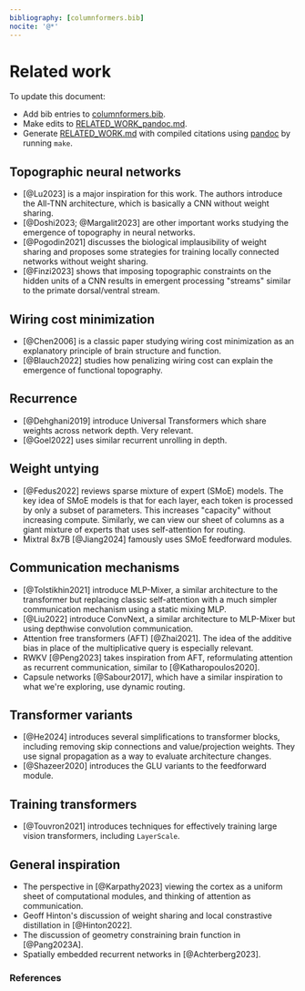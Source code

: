 ```yaml
---
bibliography: [columnformers.bib]
nocite: '@*'
---
```


# Related work

To update this document:

- Add bib entries to [columnformers.bib](columnformers.bib).
- Make edits to [RELATED_WORK_pandoc.md](RELATED_WORK_pandoc.md).
- Generate [RELATED_WORK.md](RELATED_WORK.md) with compiled citations using [pandoc](https://pandoc.org/) by running `make`.

## Topographic neural networks

- [@Lu2023] is a major inspiration for this work. The authors introduce the All-TNN architecture, which is basically a CNN without weight sharing.
- [@Doshi2023; @Margalit2023] are other important works studying the emergence of topography in neural networks.
- [@Pogodin2021] discusses the biological implausibility of weight sharing and proposes some strategies for training locally connected networks without weight sharing.
- [@Finzi2023] shows that imposing topographic constraints on the hidden units of a CNN results in emergent processing "streams" similar to the primate dorsal/ventral stream.

## Wiring cost minimization

- [@Chen2006] is a classic paper studying wiring cost minimization as an explanatory principle of brain structure and function.
- [@Blauch2022] studies how penalizing wiring cost can explain the emergence of functional topography.

## Recurrence

- [@Dehghani2019] introduce Universal Transformers which share weights across network depth. Very relevant.
- [@Goel2022] uses similar recurrent unrolling in depth.

## Weight untying

- [@Fedus2022] reviews sparse mixture of expert (SMoE) models. The key idea of SMoE models is that for each layer, each token is processed by only a subset of parameters. This increases "capacity" without increasing compute. Similarly, we can view our sheet of columns as a giant mixture of experts that uses self-attention for routing.
- Mixtral 8x7B [@Jiang2024] famously uses SMoE feedforward modules.

## Communication mechanisms

- [@Tolstikhin2021] introduce MLP-Mixer, a similar architecture to the transformer but replacing classic self-attention with a much simpler communication mechanism using a static mixing MLP.
- [@Liu2022] introduce ConvNext, a similar architecture to MLP-Mixer but using depthwise convolution communication.
- Attention free transformers (AFT) [@Zhai2021]. The idea of the additive bias in place of the multiplicative query is especially relevant.
- RWKV [@Peng2023] takes inspiration from AFT, reformulating attention as recurrent communication, similar to [@Katharopoulos2020].
- Capsule networks [@Sabour2017], which have a similar inspiration to what we're exploring, use dynamic routing.

## Transformer variants

- [@He2024] introduces several simplifications to transformer blocks, including removing skip connections and value/projection weights. They use signal propagation as a way to evaluate architecture changes.
- [@Shazeer2020] introduces the GLU variants to the feedforward module.

## Training transformers

- [@Touvron2021] introduces techniques for effectively training large vision transformers, including `LayerScale`.

## General inspiration

- The perspective in [@Karpathy2023] viewing the cortex as a uniform sheet of computational modules, and thinking of attention as communication.
- Geoff Hinton's discussion of weight sharing and local constrastive distillation in [@Hinton2022].
- The discussion of geometry constraining brain function in [@Pang2023A].
- Spatially embedded recurrent networks in [@Achterberg2023].

### References
